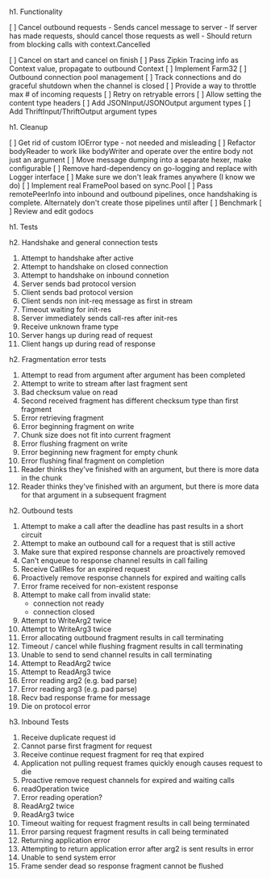 h1. Functionality

[ ] Cancel outbound requests
    - Sends cancel message to server
    - If server has made requests, should cancel those requests as well
    - Should return from blocking calls with context.Cancelled

[ ] Cancel on start and cancel on finish
[ ] Pass Zipkin Tracing info as Context value, propagate to outbound Context
[ ] Implement Farm32
[ ] Outbound connection pool management
[ ] Track connections and do graceful shutdown when the channel is closed
[ ] Provide a way to throttle max # of incoming requests
[ ] Retry on retryable errors
[ ] Allow setting the content type headers
[ ] Add JSONInput/JSONOutput argument types
[ ] Add ThriftInput/ThriftOutput argument types

h1. Cleanup

[ ] Get rid of custom IOError type - not needed and misleading
[ ] Refactor bodyReader to work like bodyWriter and operate over the entire body not just an argument
[ ] Move message dumping into a separate hexer, make configurable
[ ] Remove hard-dependency on go-logging and replace with Logger interface
[ ] Make sure we don't leak frames anywhere (I know we do)
[ ] Implement real FramePool based on sync.Pool
[ ] Pass remotePeerInfo into inbound and outbound pipelines, once handshaking is complete.  Alternately don't create those pipelines until after 
[ ] Benchmark
[ ] Review and edit godocs 

h1. Tests

h2. Handshake and general connection tests

1. Attempt to handshake after active
2. Attempt to handshake on closed connection
3. Attempt to handshake on inbound connetion
4. Server sends bad protocol version
5. Client sends bad protocol version
5. Client sends non init-req message as first in stream
6. Timeout waiting for init-res
7. Server immediately sends call-res after init-res
8. Receive unknown frame type
9. Server hangs up during read of request
10. Client hangs up during read of response

h2. Fragmentation error tests

1. Attempt to read from argument after argument has been completed
2. Attempt to write to stream after last fragment sent
3. Bad checksum value on read
4. Second received fragment has different checksum type than first fragment
5. Error retrieving fragment
6. Error beginning fragment on write
7. Chunk size does not fit into current fragment
8. Error flushing fragment on write
9. Error beginning new fragment for empty chunk
10. Error flushing final fragment on completion
11. Reader thinks they've finished with an argument, but there is more data in the chunk
12. Reader thinks they've finished with an argument, but there is more data for that argument in a subsequent fragment


h2. Outbound tests

1. Attempt to make a call after the deadline has past results in a short circuit
2. Attempt to make an outbound call for a request that is still active
3. Make sure that expired response channels are proactively removed
4. Can't enqueue to response channel results in call failing
5. Receive CallRes for an expired request
6. Proactively remove response channels for expired and waiting calls
7. Error frame received for non-existent response
8. Attempt to make call from invalid state:
    * connection not ready
    * connection closed
9. Attempt to WriteArg2 twice
10. Attempt to WriteArg3 twice
11. Error allocating outbound fragment results in call terminating
12. Timeout / cancel while flushing fragment results in call terminating
13. Unable to send to send channel results in call terminating
14. Attempt to ReadArg2 twice
15. Attempt to ReadArg3 twice
16. Error reading arg2 (e.g. bad parse)
17. Error reading arg3 (e.g. pad parse)
18. Recv bad response frame for message
19. Die on protocol error

h3. Inbound Tests

1. Receive duplicate request id
2. Cannot parse first fragment for request
3. Receive continue request fragment for req that expired
4. Application not pulling request frames quickly enough causes request to die
5. Proactive remove request channels for expired and waiting calls
6. readOperation twice
7. Error reading operation?
8. ReadArg2 twice
9. ReadArg3 twice
10. Timeout waiting for request fragment results in call being terminated
11. Error parsing request fragment results in call being terminated
12. Returning application error
13. Attempting to return application error after arg2 is sent results in error
14. Unable to send system error 
15. Frame sender dead so response fragment cannot be flushed


